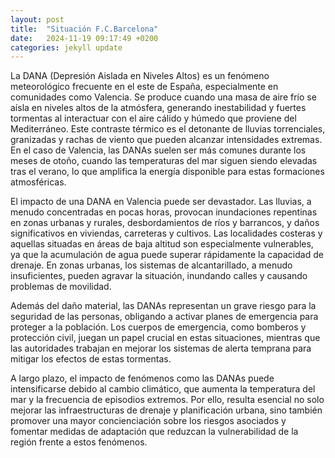```yaml
---
layout: post
title:  "Situación F.C.Barcelona"
date:   2024-11-19 09:17:49 +0200
categories: jekyll update
---
```


La DANA (Depresión Aislada en Niveles Altos) es un fenómeno meteorológico frecuente en el este de España, especialmente en comunidades como Valencia. Se produce cuando una masa de aire frío se aísla en niveles altos de la atmósfera, generando inestabilidad y fuertes tormentas al interactuar con el aire cálido y húmedo que proviene del Mediterráneo. Este contraste térmico es el detonante de lluvias torrenciales, granizadas y rachas de viento que pueden alcanzar intensidades extremas. En el caso de Valencia, las DANAs suelen ser más comunes durante los meses de otoño, cuando las temperaturas del mar siguen siendo elevadas tras el verano, lo que amplifica la energía disponible para estas formaciones atmosféricas.

El impacto de una DANA en Valencia puede ser devastador. Las lluvias, a menudo concentradas en pocas horas, provocan inundaciones repentinas en zonas urbanas y rurales, desbordamientos de ríos y barrancos, y daños significativos en viviendas, carreteras y cultivos. Las localidades costeras y aquellas situadas en áreas de baja altitud son especialmente vulnerables, ya que la acumulación de agua puede superar rápidamente la capacidad de drenaje. En zonas urbanas, los sistemas de alcantarillado, a menudo insuficientes, pueden agravar la situación, inundando calles y causando problemas de movilidad.

Además del daño material, las DANAs representan un grave riesgo para la seguridad de las personas, obligando a activar planes de emergencia para proteger a la población. Los cuerpos de emergencia, como bomberos y protección civil, juegan un papel crucial en estas situaciones, mientras que las autoridades trabajan en mejorar los sistemas de alerta temprana para mitigar los efectos de estas tormentas.

A largo plazo, el impacto de fenómenos como las DANAs puede intensificarse debido al cambio climático, que aumenta la temperatura del mar y la frecuencia de episodios extremos. Por ello, resulta esencial no solo mejorar las infraestructuras de drenaje y planificación urbana, sino también promover una mayor concienciación sobre los riesgos asociados y fomentar medidas de adaptación que reduzcan la vulnerabilidad de la región frente a estos fenómenos.